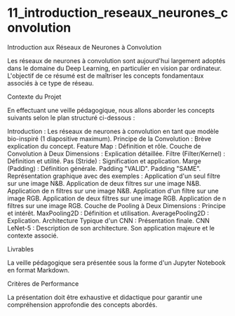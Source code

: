 # 11_introduction_reseaux_neurones_convolution

Introduction aux Réseaux de Neurones à Convolution

Les réseaux de neurones à convolution sont aujourd'hui largement adoptés dans le domaine du Deep Learning, en particulier en vision par ordinateur. L'objectif de ce résumé est de maîtriser les concepts fondamentaux associés à ce type de réseau.

Contexte du Projet

En effectuant une veille pédagogique, nous allons aborder les concepts suivants selon le plan structuré ci-dessous :

Introduction : Les réseaux de neurones à convolution en tant que modèle bio-inspiré (1 diapositive maximum).
Principe de la Convolution : Brève explication du concept.
Feature Map : Définition et rôle.
Couche de Convolution à Deux Dimensions : Explication détaillée.
Filtre (Filter/Kernel) : Définition et utilité.
Pas (Stride) : Signification et application.
Marge (Padding) : Définition générale.
Padding "VALID".
Padding "SAME".
Représentation graphique avec des exemples :
Application d'un seul filtre sur une image N&B.
Application de deux filtres sur une image N&B.
Application de n filtres sur une image N&B.
Application d'un filtre sur une image RGB.
Application de deux filtres sur une image RGB.
Application de n filtres sur une image RGB.
Couche de Pooling à Deux Dimensions : Principe et intérêt.
MaxPooling2D : Définition et utilisation.
AveragePooling2D : Explication.
Architecture Typique d'un CNN : Présentation finale.
CNN LeNet-5 : Description de son architecture.
Son application majeure et le contexte associé.

Livrables

La veille pédagogique sera présentée sous la forme d'un Jupyter Notebook en format Markdown.

Critères de Performance

La présentation doit être exhaustive et didactique pour garantir une compréhension approfondie des concepts abordés.
